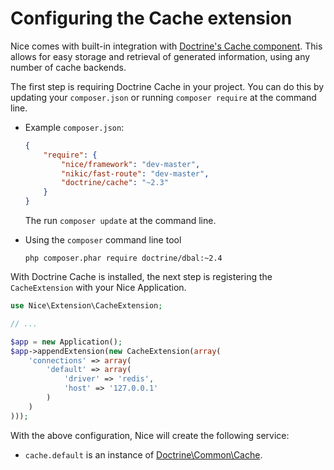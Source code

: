 Configuring the Cache extension
===============================

Nice comes with built-in integration with [Doctrine's Cache component](https://github.com/doctrine/cache). This allows
for easy storage and retrieval of generated information, using any number of cache backends.


The first step is requiring Doctrine Cache in your project. You can do this by updating your `composer.json` or
running `composer require` at the command line.

*   Example `composer.json`:

    ```json
    {
        "require": {
            "nice/framework": "dev-master",
            "nikic/fast-route": "dev-master",
            "doctrine/cache": "~2.3"
        }
    }
    ```
    
    The run `composer update` at the command line.
    

*   Using the `composer` command line tool

    ```
    php composer.phar require doctrine/dbal:~2.4
    ```

With Doctrine Cache is installed, the next step is registering the `CacheExtension` with your Nice Application.

```php
use Nice\Extension\CacheExtension;

// ...

$app = new Application();
$app->appendExtension(new CacheExtension(array(
    'connections' => array(
        'default' => array(
            'driver' => 'redis',
            'host' => '127.0.0.1'
        )
    )
)));
```


With the above configuration, Nice will create the following service:

* `cache.default` is an instance of 
[Doctrine\Common\Cache](http://www.doctrine-project.org/api/common/2.4/class-Doctrine.Common.Cache.Cache.html).